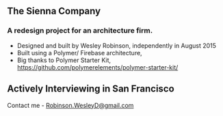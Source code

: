 ## The Sienna Company

### A redesign project for an architecture firm.

* Designed and built by Wesley Robinson, independently in August 2015
* Built using a Polymer/ Firebase architecture, 
* Big thanks to Polymer Starter Kit, https://github.com/polymerelements/polymer-starter-kit/

## Actively Interviewing in San Francisco

Contact me - Robinson.WesleyD@gmail.com
